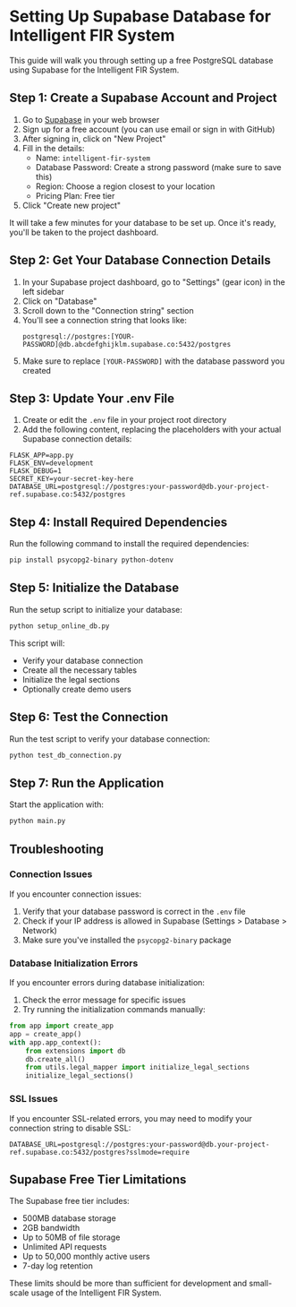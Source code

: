 # Setting Up Supabase Database for Intelligent FIR System

This guide will walk you through setting up a free PostgreSQL database using Supabase for the Intelligent FIR System.

## Step 1: Create a Supabase Account and Project

1. Go to [Supabase](https://supabase.com/) in your web browser
2. Sign up for a free account (you can use email or sign in with GitHub)
3. After signing in, click on "New Project"
4. Fill in the details:
   - Name: `intelligent-fir-system`
   - Database Password: Create a strong password (make sure to save this)
   - Region: Choose a region closest to your location
   - Pricing Plan: Free tier
5. Click "Create new project"

It will take a few minutes for your database to be set up. Once it's ready, you'll be taken to the project dashboard.

## Step 2: Get Your Database Connection Details

1. In your Supabase project dashboard, go to "Settings" (gear icon) in the left sidebar
2. Click on "Database" 
3. Scroll down to the "Connection string" section
4. You'll see a connection string that looks like:
   ```
   postgresql://postgres:[YOUR-PASSWORD]@db.abcdefghijklm.supabase.co:5432/postgres
   ```
5. Make sure to replace `[YOUR-PASSWORD]` with the database password you created

## Step 3: Update Your .env File

1. Create or edit the `.env` file in your project root directory
2. Add the following content, replacing the placeholders with your actual Supabase connection details:

```
FLASK_APP=app.py
FLASK_ENV=development
FLASK_DEBUG=1
SECRET_KEY=your-secret-key-here
DATABASE_URL=postgresql://postgres:your-password@db.your-project-ref.supabase.co:5432/postgres
```

## Step 4: Install Required Dependencies

Run the following command to install the required dependencies:

```bash
pip install psycopg2-binary python-dotenv
```

## Step 5: Initialize the Database

Run the setup script to initialize your database:

```bash
python setup_online_db.py
```

This script will:
- Verify your database connection
- Create all the necessary tables
- Initialize the legal sections
- Optionally create demo users

## Step 6: Test the Connection

Run the test script to verify your database connection:

```bash
python test_db_connection.py
```

## Step 7: Run the Application

Start the application with:

```bash
python main.py
```

## Troubleshooting

### Connection Issues

If you encounter connection issues:

1. Verify that your database password is correct in the `.env` file
2. Check if your IP address is allowed in Supabase (Settings > Database > Network)
3. Make sure you've installed the `psycopg2-binary` package

### Database Initialization Errors

If you encounter errors during database initialization:

1. Check the error message for specific issues
2. Try running the initialization commands manually:

```python
from app import create_app
app = create_app()
with app.app_context():
    from extensions import db
    db.create_all()
    from utils.legal_mapper import initialize_legal_sections
    initialize_legal_sections()
```

### SSL Issues

If you encounter SSL-related errors, you may need to modify your connection string to disable SSL:

```
DATABASE_URL=postgresql://postgres:your-password@db.your-project-ref.supabase.co:5432/postgres?sslmode=require
```

## Supabase Free Tier Limitations

The Supabase free tier includes:
- 500MB database storage
- 2GB bandwidth
- Up to 50MB of file storage
- Unlimited API requests
- Up to 50,000 monthly active users
- 7-day log retention

These limits should be more than sufficient for development and small-scale usage of the Intelligent FIR System.
